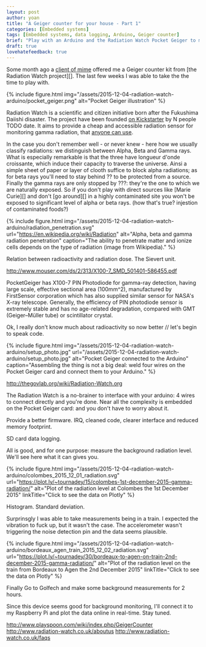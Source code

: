 ```yaml
---
layout: post
author: yoan
title: "A Geiger counter for your house - Part 1"
categories: [Embedded systems]
tags: [Embedded systems, data logging, Arduino, Geiger counter]
brief: "Play with an Arduino and the Radiation Watch Pocket Geiger to monitor radiation."
draft: true
lovehatefeedback: true
---
```


Some month ago a [client of mime][effi_synchrone] offered me a Geiger counter kit from [the Radiation Watch project][]. The last few weeks I was able to take the the time to play with.

{% include figure.html img="/assets/2015-12-04-radiation-watch-arduino/pocket_geiger.png" alt="Pocket Geiger illustration" %}

Radiation Watch is a scientific and citizen initiative born after the Fukushima Daiishi disaster. The project have been founded [on Kickstarter][rw_ks] by N people TODO date. It aims to provide a cheap and accessible radiation sensor for monitoring gamma radiation, that [anyone can use][rw_userreports].

In the case you don't remember well - or never knew - here how we usually classify radiations: we distinguish between Alpha, Beta and Gamma rays. What is especially remarkable is that the three have longueur d'onde croissante, which induce their capacity to traverse the universe. Ainsi a simple sheet of paper or layer of clooth suffice to block alpha radiations; as for beta rays you'll need to stay behind ?? to be protected from a source. Finally the gamma rays are only stopped by ???: they're the one to which we are naturally exposed. So if you don't play with direct sources like [Marie Curie][] and don't [go around][] in a highly contaminated site you won't be exposed to significant level of alpha or beta rays. (how that's true? injestion of contaminated foods?)

{% include figure.html img="/assets/2015-12-04-radiation-watch-arduino/radiation_penetration.svg" url="https://en.wikipedia.org/wiki/Radiation" alt="Alpha, beta and gamma radiation penetration" caption="The ability to penetrate matter and ionize cells depends on the type of radiation (image from Wikipedia)." %}

Relation between radioactivity and radiation dose. The Sievert unit.

http://www.mouser.com/ds/2/313/X100-7_SMD_501401-586455.pdf

PocketGeiger has X100-7 PIN Photodiode for gamma-ray detection, having large scale, effective sectional area (100mm^2), manufactured by FirstSensor corporation which has also supplied similar sensor for NASA's X-ray telescope. Generally, the efficiency of PIN photodiode sensor is extremely stable and has no age-related degradation, compared with GMT (Geiger–Müller tube) or scintillator crystal.

Ok, I really don't know much about radioactivity so now better // let's begin to speak code.

{% include figure.html img="/assets/2015-12-04-radiation-watch-arduino/setup_photo.jpg" url="/assets/2015-12-04-radiation-watch-arduino/setup_photo.jpg" alt="Pocket Geiger connected to the Arduino" caption="Assembling the thing is not a big deal: weld four wires on the Pocket Geiger card and connect them to your Arduino." %}

http://thegovlab.org/wiki/Radiation-Watch.org

The Radiation Watch is a no-brainer to interface with your arduino: 4 wires to connect directly and you're done. Near all the complexity is embedded on the Pocket Geiger card: and you don't have to worry about it.

Provide a better firmware. IRQ, cleaned code, clearer interface and reduced memory footprint.

SD card data logging.

All is good, and for one purpose: measure the background radiation level. We'll see here what it can gives you.

{% include figure.html img="/assets/2015-12-04-radiation-watch-arduino/colombes_2015_12_01_radiation.svg" url="https://plot.ly/~tournadey/15/colombes-1st-december-2015-gamma-radiation/" alt="Plot of the radiation level at Colombes the 1st December 2015" linkTitle="Click to see the data on Plotly" %}

Histogram. Standard deviation.

Surprinsgly I was able to take measurements being in a train. I expected the vibration to fuck up, but it wasn't the case. The accelerometer wasn't triggering the noise detection pin and the data seems plausible.

{% include figure.html img="/assets/2015-12-04-radiation-watch-arduino/bordeaux_agen_train_2015_12_02_radiation.svg" url="https://plot.ly/~tournadey/30/bordeaux-to-agen-on-train-2nd-december-2015-gamma-radiation/" alt="Plot of the radiation level on the train from Bordeaux to Agen the 2nd December 2015" linkTitle="Click to see the data on Plotly" %}

Finally Go to Golfech and make some background measurements for 2 hours.

Since this device seems good for background monitoring, I'll connect it to my Raspberry Pi and plot the data online in real-time. Stay tuned.

http://www.playspoon.com/wiki/index.php/GeigerCounter
http://www.radiation-watch.co.uk/aboutus
http://www.radiation-watch.co.uk/faqs

[effi_synchrone]: http://www.effi-synchrone.com
[rw_userreports]: http://www.radiation-watch.org/p/usersreports.html
[rw_ks]: https://www.kickstarter.com/projects/1517658569/smart-radiation-detector/description
[safecast_bgeigie_nano]: http://shop.kithub.cc/products/safecast-bgeigie-nano?variant=10879588932

